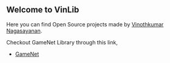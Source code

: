 ## Welcome to VinLib

Here you can find Open Source projects made by [Vinothkumar Nagasayanan](https://www.linkedin.com/in/cegvinoth/).

Checkout GameNet Library through this link,
* [GameNet](https://vinlib.github.io/GameNet)
